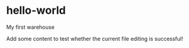 # hello-world
My first warehouse

Add some content to test whether the current file editing is successful!
